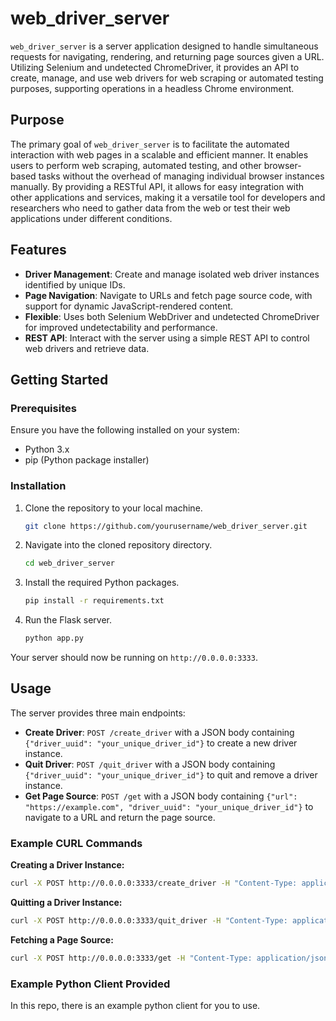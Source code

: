 
# web_driver_server

`web_driver_server` is a server application designed to handle simultaneous requests for navigating, rendering, and returning page sources given a URL. Utilizing Selenium and undetected ChromeDriver, it provides an API to create, manage, and use web drivers for web scraping or automated testing purposes, supporting operations in a headless Chrome environment.

## Purpose

The primary goal of `web_driver_server` is to facilitate the automated interaction with web pages in a scalable and efficient manner. It enables users to perform web scraping, automated testing, and other browser-based tasks without the overhead of managing individual browser instances manually. By providing a RESTful API, it allows for easy integration with other applications and services, making it a versatile tool for developers and researchers who need to gather data from the web or test their web applications under different conditions.

## Features

- **Driver Management**: Create and manage isolated web driver instances identified by unique IDs.
- **Page Navigation**: Navigate to URLs and fetch page source code, with support for dynamic JavaScript-rendered content.
- **Flexible**: Uses both Selenium WebDriver and undetected ChromeDriver for improved undetectability and performance.
- **REST API**: Interact with the server using a simple REST API to control web drivers and retrieve data.

## Getting Started

### Prerequisites

Ensure you have the following installed on your system:

- Python 3.x
- pip (Python package installer)

### Installation

1. Clone the repository to your local machine.

    ```bash
    git clone https://github.com/yourusername/web_driver_server.git
    ```

2. Navigate into the cloned repository directory.

    ```bash
    cd web_driver_server
    ```

3. Install the required Python packages.

    ```bash
    pip install -r requirements.txt
    ```

4. Run the Flask server.

    ```bash
    python app.py
    ```

Your server should now be running on `http://0.0.0.0:3333`.

## Usage

The server provides three main endpoints:

- **Create Driver**: `POST /create_driver` with a JSON body containing `{"driver_uuid": "your_unique_driver_id"}` to create a new driver instance.
- **Quit Driver**: `POST /quit_driver` with a JSON body containing `{"driver_uuid": "your_unique_driver_id"}` to quit and remove a driver instance.
- **Get Page Source**: `POST /get` with a JSON body containing `{"url": "https://example.com", "driver_uuid": "your_unique_driver_id"}` to navigate to a URL and return the page source.

### Example CURL Commands

**Creating a Driver Instance:**

```bash
curl -X POST http://0.0.0.0:3333/create_driver -H "Content-Type: application/json" -d '{"driver_uuid": "example_driver"}'
```

**Quitting a Driver Instance:**

```bash
curl -X POST http://0.0.0.0:3333/quit_driver -H "Content-Type: application/json" -d '{"driver_uuid": "example_driver"}'
```

**Fetching a Page Source:**

```bash
curl -X POST http://0.0.0.0:3333/get -H "Content-Type: application/json" -d '{"url": "https://example.com", "driver_uuid": "example_driver"}'
```

### Example Python Client Provided

In this repo, there is an example python client for you to use.
